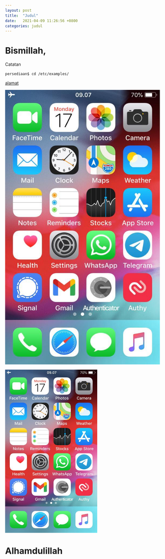 ```yaml
---
layout: post
title:  "Judul"
date:   2021-04-09 11:26:56 +0800
categories: judul
---
```


# Bismillah,

Catatan

```text
persediaan$ cd /etc/examples/
```

[alamat](https://alamat.example.com)

![iphone1](/assets/iphone/iphone_1.jpeg)

<img src="/assets/iphone/iphone_1.jpeg" alt="iphone1" width="300"/>

# Alhamdulillah
